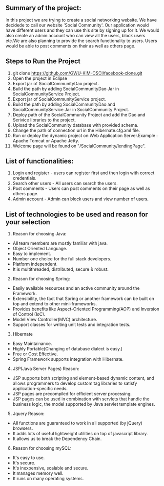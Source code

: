 <snippet>
  <content>


## Summary of the project:
In this project we are trying to create a social networking website. We have decidede to call our website 'Social Community'. Our application would have different users and they can use this site by signing up for it. We would also create an admin account who can view all the users, block users etc.We are also planning to provide the search functionality to users. Users would be able to post comments on their as well as others page.

## Steps to Run the Project
1. git clone https://github.com/GWU-KIM-CSCI/facebook-clone.git
2. Open the project in Eclipse
3. Export jar of SocialCommunityDao project.
4. Build the path by adding SocialCommunityDao Jar in SocialCommunityService Project.
5. Export jar of SocialCommunityService project.
6. Build the path by adding SocialCommunityDao and SocialCommunityService Jar in SocialCommunity Project.
7. Deploy path of the SocialCommunity Project and add the Dao and Serivice libraries to the project.
8. Upload the SocialCommunity database with provided schema.
9. Change the path of connection url in the Hibernate.cfg.xml file.
10. Run or deploy the dynamic project on Web Application Server.Example : Apache Tomcat or Apache Jetty. 
11. Welcome page will be found on "/SocialCommunity/lendingPage".
 
## List of functionalities:
1. Login and register - users can register first and then login with correct credentials.
2. Search other users - All users can search the users.
3. Post comments - Users can post comments on their page as well as others page.
4. Admin account - Admin can block users and view number of users.

## List of technologies to be used and reason for your selection
1. Reason for choosing Java:
  * All team members are mostly familiar with java.
  * Object Oriented Language.
  * Easy to implement.
  * Number one choice for the full stack developers.
  * Platform independent.
  * It is multithreaded, distributed, secure & robust.
2. Reason for choosing Spring:
  * Easily available resources and an active community around the Framework.
  * Extensibility, the fact that Spring or another framework can be built on top and extend to other mini-frameworks.
  * Provides benefits like Aspect-Oriented Programming(AOP) and Inversion of Control (IoC).
  * Model View Controller(MVC) architecture.
  * Support classes for writing unit tests and integration tests.
3. Hibernate
  * Easy Maintainance.
  * Highly Portable(Changing of database dialect is easy.)
  * Free or Cost Effective.
  * Spring Framework supports integration with Hibernate.
4. JSP(Java Server Pages) Reason:
  * JSP supports both scripting and element-based dynamic content, and allows programmers to develop custom tag libraries to satisfy application-specific needs.
  * JSP pages are precompiled for efficient server processing.
  * JSP pages can be used in combination with servlets that handle the business logic, the model supported by Java servlet template engines.
5. Jquery Reason:
  * All functions are guaranteed to work in all supported (by jQuery) browsers.
  * It adds lots of useful lightweight utilities on top of javascript library.
  * It allows us to break the Dependency Chain.
6. Reason for choosing mySQL:
  * It's easy to use.
  * It's secure.
  * It's inexpensive, scalable and secure.
  * It manages memory well.
  * It runs on many operating systems.
 
